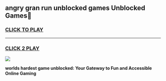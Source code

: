 
## angry gran run unblocked games Unblocked Games👋
<h3>
<a href="https://premium.freeplayer.one?title=angry_gran_run_unblocked_games&ref=16F">CLICK TO PLAY</a></h3>
<hr>

<h3>
<a href="https://premium.freeplayer.one?title=angry_gran_run_unblocked_games&ref=16F">CLICK 2 PLAY</a>
  
</h3>

<a href="https://premium.freeplayer.one?title=angry_gran_run_unblocked_games&ref=16F/"><img src="https://clearcache.store/games.png"></a>


**worlds hardest game unblocked: Your Gateway to Fun and Accessible Online Gaming**
